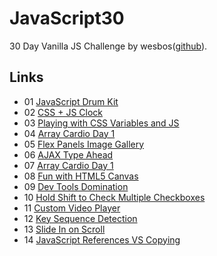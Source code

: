 # JavaScript30

30 Day Vanilla JS Challenge by wesbos([github](https://github.com/wesbos/JavaScript30)).

## Links
- 01 [JavaScript Drum Kit](https://akccakcctw.github.io/JavaScript30/01_JavaScript-Drum-Kit/)
- 02 [CSS + JS Clock](https://akccakcctw.github.io/JavaScript30/02_CSS-JS-Clock/)
- 03 [Playing with CSS Variables and JS](https://akccakcctw.github.io/JavaScript30/03_Playing-with-CSS-Variables-and-JS/)
- 04 [Array Cardio Day 1](https://akccakcctw.github.io/JavaScript30/04_Array-Cardio-Day-1/)
- 05 [Flex Panels Image Gallery](https://akccakcctw.github.io/JavaScript30/05_Flex-Panels-Image-Gallery/)
- 06 [AJAX Type Ahead](https://akccakcctw.github.io/JavaScript30/06_Ajax-Type-Ahead/)
- 07 [Array Cardio Day 1](https://akccakcctw.github.io/JavaScript30/07_Array-Cardio-Day-2/)
- 08 [Fun with HTML5 Canvas](https://akccakcctw.github.io/JavaScript30/08_Fun-with-HTML5-Canvas/)
- 09 [Dev Tools Domination](https://akccakcctw.github.io/JavaScript30/09_Dev-Tools-Domination/)
- 10 [Hold Shift to Check Multiple Checkboxes](https://akccakcctw.github.io/JavaScript30/10_Hold-Shift-to-Check-Multiple-Checkboxes/)
- 11 [Custom Video Player](https://akccakcctw.github.io/JavaScript30/11_Custom-Video-Player/)
- 12 [Key Sequence Detection](https://akccakcctw.github.io/JavaScript30/12_Key-Sequence-Detection/)
- 13 [Slide In on Scroll](https://akccakcctw.github.io/JavaScript30/13_Slide-In-on-Scroll/)
- 14 [JavaScript References VS Copying](https://akccakcctw.github.io/JavaScript30/14_JavaScript-References-VS-Copying/)
